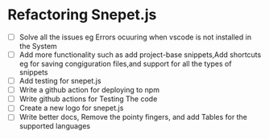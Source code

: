 # Refactoring Snepet.js

- [ ] Solve all the issues eg Errors ocuuring when vscode is not installed in the System
- [ ] Add more functionality such as add project-base snippets,Add shortcuts eg for saving congiguration files,and support for all the types of snippets
- [ ] Add testing for snepet.js
- [ ] Write a github action for deploying to npm
- [ ] Write github actions for Testing The code
- [ ] Create a new logo for snepet.js
- [ ] Write better docs, Remove the pointy fingers, and add Tables for the supported languages
